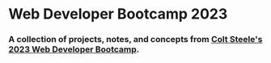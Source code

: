 # Web Developer Bootcamp 2023
### A collection of projects, notes, and concepts from [Colt Steele's 2023 Web Developer Bootcamp](https://www.udemy.com/course/the-web-developer-bootcamp/?src=sac&kw=web+developer).
